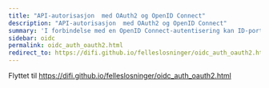 ```yaml
---
title: "API-autorisasjon  med OAuth2 og OpenID Connect"
description: "API-autorisasjon  med OAuth2 og OpenID Connect"
summary: 'I forbindelse med en OpenID Connect-autentisering kan ID-portens OpenID Connect provider også autorisere en tjeneste til å opptre på vegne av innbyggeren opp mot et API tilbudt av en 3.dje-part, såkalt "autentiseringsnær autorisasjon"'
sidebar: oidc
permalink: oidc_auth_oauth2.html 
redirect_to: https://difi.github.io/felleslosninger/oidc_auth_oauth2.html
---
```

Flyttet til https://difi.github.io/felleslosninger/oidc_auth_oauth2.html